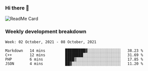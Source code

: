 ### Hi there 👋

<!--
**itzcy/itzcy** is a ✨ _special_ ✨ repository because its `README.md` (this file) appears on your GitHub profile.

Here are some ideas to get you started:

- 🔭 I’m currently working on ...
- 🌱 I’m currently learning ...
- 👯 I’m looking to collaborate on ...
- 🤔 I’m looking for help with ...
- 💬 Ask me about ...
- 📫 How to reach me: ...
- 😄 Pronouns: ...
- ⚡ Fun fact: ...
-->
![ReadMe Card](https://github-readme-stats.vercel.app/api?username=itzcy&show_icons=true&title_color=2d3198&icon_color=797cb8&text_color=24292e&bg_color=f6f8fa)

### Weekly development breakdown
<!--START_SECTION:waka-->
```text
Week: 02 October, 2021 - 08 October, 2021

Markdown   14 mins         █████████▓░░░░░░░░░░░░░░░   38.23 % 
C++        12 mins         ████████░░░░░░░░░░░░░░░░░   31.69 % 
PHP        6 mins          ████▒░░░░░░░░░░░░░░░░░░░░   17.85 % 
JSON       4 mins          ██▓░░░░░░░░░░░░░░░░░░░░░░   11.20 % 
```
<!--END_SECTION:waka-->
